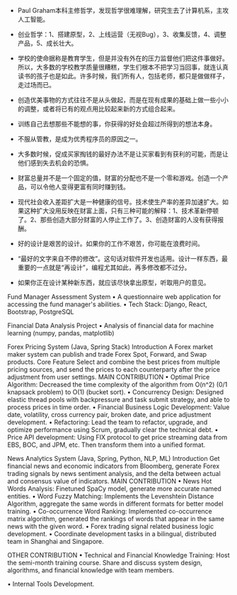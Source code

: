* Paul Graham本科主修哲学，发现哲学很难理解，研究生去了计算机系，主攻人工智能。

* 创业哲学：1、搭建原型，2、上线运营（无视Bug），3、收集反馈，4、调整产品，5、成长壮大。

* 学校的使命据称是教育学生，但是并没有外在的压力监督他们把这件事做好。所以，大多数的学校教学质量很糟糕，学生们根本不把学习当回事，就连认真读书的孩子也是如此。许多时候，我们所有人，包括老师，都只是做做样子，走过场而已。

* 创造优美事物的方式往往不是从头做起，而是在现有成果的基础上做一些小小的调整，或者将已有的观点用比较起来新的方式组合起来。

* 训练自己去想那些不能想的事，你获得的好处会超过所得到的想法本身。

* 不服从管教，是成为优秀程序员的原因之一。

* 大多数时候，促成买家掏钱的最好办法不是让买家看到有获利的可能，而是让他们感到失去机会的恐惧。

* 财富总量并不是一个固定的值，财富的分配也不是一个零和游戏。创造一个产品，可以令他人变得更富有同时赚到钱。

* 现代社会收入差距扩大是一种健康的信号。技术使生产率的差异加速扩大。如果这种扩大没用反映在财富上面，只有三种可能的解释：1、技术革新停顿了。2、那些创造大部分财富的人停止工作了。3、创造财富的人没有获得报酬。

* 好的设计是艰苦的设计。如果你的工作不艰苦，你可能在浪费时间。

* “最好的文字来自不停的修改”。这句话对软件开发也适用。设计一样东西，最重要的一点就是“再设计”，编程尤其如此，再多修改都不过分。

* 如果你正在设计某种新东西，就应该尽快拿出原型，听取用户的意见。

Fund Manager Assessment System
• A questionnaire web application for accessing the fund manager's abilities.
• Tech Stack: Django, React, Bootstrap, PostgreSQL


Financial Data Analysis Project
• Analysis of financial data for machine learning (numpy, pandas, matplotlib)

Forex Pricing System (Java, Spring Stack)
Introduction
A Forex market maker system can publish and trade Forex Spot, Forward, and Swap products.
Core Feature
Select and combine the best prices from multiple pricing sources, and send the prices to each counterparty after the price adjustment from user settings.
MAIN CONTRIBUTION
• Optimal Price Algorithm: Decreased the time complexity of the algorithm from O(n^2) (0/1 knapsack problem) to O(1) (bucket sort).
• Concurrency Design: Designed elastic thread pools with backpressure and task submit strategy, and able to process prices in time order.
• Financial Business Logic Development: Value date, volatility, cross currency pair, broken date, and price adjustment development.
• Refactoring: Lead the team to refactor, upgrade, and optimize performance using Scrum, gradually clear the technical debt.
• Price API development: Using FIX protocol to get price streaming data from EBS, BOC, and JPM, etc. Then transform them into a unified format.

News Analytics System (Java, Spring, Python, NLP, ML)
Introduction
Get financial news and economic indicators from Bloomberg, generate Forex trading signals by news sentiment analysis, and the delta between actual and consensus value of indicators.
MAIN CONTRIBUTION
• News Hot Words Analysis: Finetuned SpaCy model, generate more accurate named entities.
• Word Fuzzy Matching: Implements the Levenshtein Distance Algorithm, aggregate the same words in different formats for better model training.
• Co-occurrence Word Ranking: Implemented
co-occurrence matrix algorithm, generated the rankings of words that appear in the same news with the given word.
• Forex trading signal related business logic development.
• Coordinate development tasks in a bilingual, distributed team in Shanghai and Singapore.



OTHER CONTRIBUTION
• Technical and Financial Knowledge Training: Host the semi-month training course. Share and discuss system design, algorithms, and financial knowledge with team members.

• Internal Tools Development.